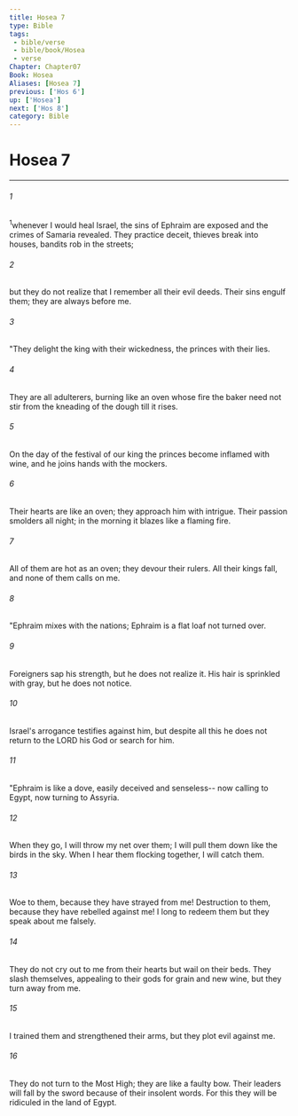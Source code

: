 ```yaml
---
title: Hosea 7
type: Bible
tags:
 - bible/verse
 - bible/book/Hosea
 - verse
Chapter: Chapter07
Book: Hosea
Aliases: [Hosea 7]
previous: ['Hos 6']
up: ['Hosea']
next: ['Hos 8']
category: Bible
---
```

# Hosea 7

***


###### 1 
<sup class="versenum mid-line">1</sup>whenever I would heal Israel, the sins of Ephraim are exposed and the crimes of Samaria revealed. They practice deceit, thieves break into houses, bandits rob in the streets; 

###### 2 
but they do not realize that I remember all their evil deeds. Their sins engulf them; they are always before me. 

###### 3 
"They delight the king with their wickedness, the princes with their lies. 

###### 4 
They are all adulterers, burning like an oven whose fire the baker need not stir from the kneading of the dough till it rises. 

###### 5 
On the day of the festival of our king the princes become inflamed with wine, and he joins hands with the mockers. 

###### 6 
Their hearts are like an oven; they approach him with intrigue. Their passion smolders all night; in the morning it blazes like a flaming fire. 

###### 7 
All of them are hot as an oven; they devour their rulers. All their kings fall, and none of them calls on me. 

###### 8 
"Ephraim mixes with the nations; Ephraim is a flat loaf not turned over. 

###### 9 
Foreigners sap his strength, but he does not realize it. His hair is sprinkled with gray, but he does not notice. 

###### 10 
Israel's arrogance testifies against him, but despite all this he does not return to the LORD his God or search for him. 

###### 11 
"Ephraim is like a dove, easily deceived and senseless-- now calling to Egypt, now turning to Assyria. 

###### 12 
When they go, I will throw my net over them; I will pull them down like the birds in the sky. When I hear them flocking together, I will catch them. 

###### 13 
Woe to them, because they have strayed from me! Destruction to them, because they have rebelled against me! I long to redeem them but they speak about me falsely. 

###### 14 
They do not cry out to me from their hearts but wail on their beds. They slash themselves, appealing to their gods for grain and new wine, but they turn away from me. 

###### 15 
I trained them and strengthened their arms, but they plot evil against me. 

###### 16 
They do not turn to the Most High; they are like a faulty bow. Their leaders will fall by the sword because of their insolent words. For this they will be ridiculed in the land of Egypt. 
